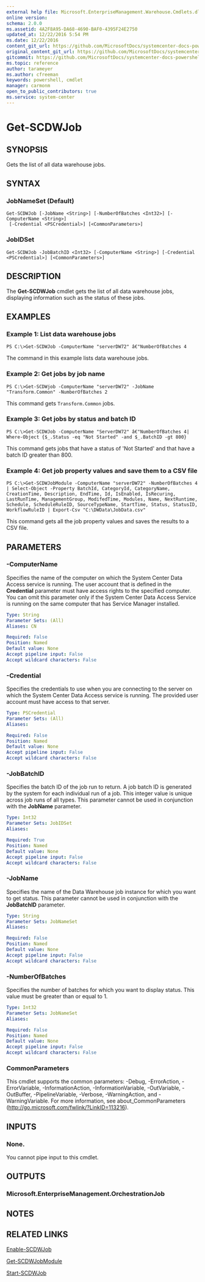 ```yaml
---
external help file: Microsoft.EnterpriseManagement.Warehouse.Cmdlets.dll-Help.xml
online version: 
schema: 2.0.0
ms.assetid: 4A2F8A95-DA68-4690-BAF0-4395F24E2750
updated_at: 12/22/2016 5:54 PM
ms.date: 12/22/2016
content_git_url: https://github.com/MicrosoftDocs/systemcenter-docs-powershell/blob/master/systemcenter-cmdlets/SystemCenter2016/ServiceManagerDataWarehouse/vlatest/Get-SCDWJob.md
original_content_git_url: https://github.com/MicrosoftDocs/systemcenter-docs-powershell/blob/master/systemcenter-cmdlets/SystemCenter2016/ServiceManagerDataWarehouse/vlatest/Get-SCDWJob.md
gitcommit: https://github.com/MicrosoftDocs/systemcenter-docs-powershell/blob/17c3a51bd892aad46c731d9f381f0704b4815004/systemcenter-cmdlets/SystemCenter2016/ServiceManagerDataWarehouse/vlatest/Get-SCDWJob.md
ms.topic: reference
author: tarameyer
ms.author: cfreeman
keywords: powershell, cmdlet
manager: carmonm
open_to_public_contributors: true
ms.service: system-center
---
```


# Get-SCDWJob

## SYNOPSIS
Gets the list of all data warehouse jobs.

## SYNTAX

### JobNameSet (Default)
```
Get-SCDWJob [-JobName <String>] [-NumberOfBatches <Int32>] [-ComputerName <String>]
 [-Credential <PSCredential>] [<CommonParameters>]
```

### JobIDSet
```
Get-SCDWJob -JobBatchID <Int32> [-ComputerName <String>] [-Credential <PSCredential>] [<CommonParameters>]
```

## DESCRIPTION
The **Get-SCDWJob** cmdlet gets the list of all data warehouse jobs, displaying information such as the status of these jobs.

## EXAMPLES

### Example 1: List data warehouse jobs
```
PS C:\>Get-SCDWJob -ComputerName "serverDW72" â€"NumberOfBatches 4
```

The command in this example lists data warehouse jobs.

### Example 2: Get jobs by job name
```
PS C:\>Get-SCDWjob -ComputerName "serverDW72" -JobName "Transform.Common" -NumberOfBatches 2
```

This command gets `Transform.Common` jobs.

### Example 3: Get jobs by status and batch ID
```
PS C:\>Get-SCDWJob -ComputerName "ServerDW72" â€"NumberOfBatches 4| Where-Object {$_.Status -eq "Not Started" -and $_.BatchID -gt 800}
```

This command gets jobs that have a status of 'Not Started' and that have a batch ID greater than 800.

### Example 4: Get job property values and save them to a CSV file
```
PS C:\>Get-SCDWJobModule -ComputerName "serverDW72" -NumberOfBatches 4 | Select-Object -Property BatchId, CategoryId, CategoryName, CreationTime, Description, EndTime, Id, IsEnabled, IsRecuring, LastRunTime, ManagementGroup, ModifedTime, Modules, Name, NextRuntime, Schedule, ScheduleRuleID, SourceTypeName, StartTime, Status, StatusID, WorkflowRuleID | Export-Csv "C:\DWData\JobData.csv"
```

This command gets all the job property values and saves the results to a CSV file.

## PARAMETERS

### -ComputerName
Specifies the name of the computer on which the System Center Data Access service is running.
The user account that is defined in the **Credential** parameter must have access rights to the specified computer.
You can omit this parameter only if the System Center Data Access Service is running on the same computer that has Service Manager installed.

```yaml
Type: String
Parameter Sets: (All)
Aliases: CN

Required: False
Position: Named
Default value: None
Accept pipeline input: False
Accept wildcard characters: False
```

### -Credential
Specifies the credentials to use when you are connecting to the server on which the System Center Data Access service is running.
The provided user account must have access to that server.

```yaml
Type: PSCredential
Parameter Sets: (All)
Aliases: 

Required: False
Position: Named
Default value: None
Accept pipeline input: False
Accept wildcard characters: False
```

### -JobBatchID
Specifies the batch ID of the job run to return.
A job batch ID is generated by the system for each individual run of a job.
This integer value is unique across job runs of all types.
This parameter cannot be used in conjunction with the **JobName** parameter.

```yaml
Type: Int32
Parameter Sets: JobIDSet
Aliases: 

Required: True
Position: Named
Default value: None
Accept pipeline input: False
Accept wildcard characters: False
```

### -JobName
Specifies the name of the Data Warehouse job instance for which you want to get status.
This parameter cannot be used in conjunction with the **JobBatchID** parameter.

```yaml
Type: String
Parameter Sets: JobNameSet
Aliases: 

Required: False
Position: Named
Default value: None
Accept pipeline input: False
Accept wildcard characters: False
```

### -NumberOfBatches
Specifies the number of batches for which you want to display status.
This value must be greater than or equal to 1.

```yaml
Type: Int32
Parameter Sets: JobNameSet
Aliases: 

Required: False
Position: Named
Default value: None
Accept pipeline input: False
Accept wildcard characters: False
```

### CommonParameters
This cmdlet supports the common parameters: -Debug, -ErrorAction, -ErrorVariable, -InformationAction, -InformationVariable, -OutVariable, -OutBuffer, -PipelineVariable, -Verbose, -WarningAction, and -WarningVariable. For more information, see about_CommonParameters (http://go.microsoft.com/fwlink/?LinkID=113216).

## INPUTS

### None.
You cannot pipe input to this cmdlet.

## OUTPUTS

### Microsoft.EnterpriseManagement.OrchestrationJob

## NOTES

## RELATED LINKS

[Enable-SCDWJob](xref:SystemCenter2016/ServiceManagerDataWarehouse/vlatest/Enable-SCDWJob.md)

[Get-SCDWJobModule](xref:SystemCenter2016/ServiceManagerDataWarehouse/vlatest/Get-SCDWJobModule.md)

[Start-SCDWJob](xref:SystemCenter2016/ServiceManagerDataWarehouse/vlatest/Start-SCDWJob.md)

